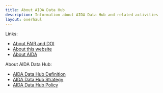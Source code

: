 ```yaml
---
title: About AIDA Data Hub
description: Information about AIDA Data Hub and related activities
layout: overhaul
---
```


Links:
* [About FAIR and DOI](fair)
* [About this website](website)
* [About AIDA](/about/aida)

About AIDA Data Hub:
* [AIDA Data Hub Definition](../policy/definition)
* [AIDA Data Hub Strategy](../policy/strategy)
* [AIDA Data Hub Policy](../policy)
